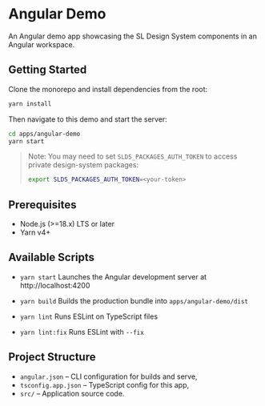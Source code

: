 # Angular Demo

An Angular demo app showcasing the SL Design System components in an Angular workspace.

## Getting Started

Clone the monorepo and install dependencies from the root:

```bash
yarn install
```

Then navigate to this demo and start the server:

```bash
cd apps/angular-demo
yarn start
```

> Note: You may need to set `SLDS_PACKAGES_AUTH_TOKEN` to access private design-system packages:
>
> ```bash
> export SLDS_PACKAGES_AUTH_TOKEN=<your-token>
> ```

## Prerequisites

- Node.js (>=18.x) LTS or later
- Yarn v4+

## Available Scripts

- `yarn start`
  Launches the Angular development server at http://localhost:4200

- `yarn build`
  Builds the production bundle into `apps/angular-demo/dist`

- `yarn lint`
  Runs ESLint on TypeScript files

- `yarn lint:fix`
  Runs ESLint with `--fix`

## Project Structure

- `angular.json` – CLI configuration for builds and serve,
- `tsconfig.app.json` – TypeScript config for this app,
- `src/` – Application source code.
